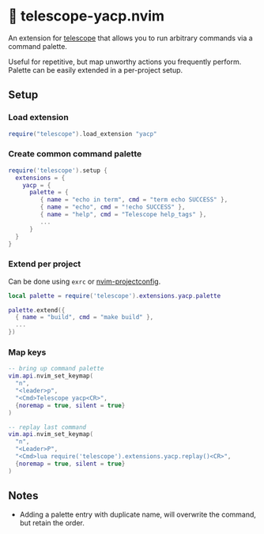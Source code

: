 # 🎨 telescope-yacp.nvim

An extension for [telescope](https://github.com/nvim-telescope/telescope.nvim) that allows you to run arbitrary commands via a command palette.

Useful for repetitive, but map unworthy actions you frequently perform. Palette can be easily extended in a per-project setup.

## Setup

### Load extension

```lua
require("telescope").load_extension "yacp"
```

### Create common command palette

```lua
require('telescope').setup {
  extensions = {
    yacp = {
      palette = {
         { name = "echo in term", cmd = "term echo SUCCESS" },
         { name = "echo", cmd = "!echo SUCCESS" },
         { name = "help", cmd = "Telescope help_tags" },
         ...
      }
  }
}
```

### Extend per project

Can be done using `exrc` or [nvim-projectconfig](https://github.com/windwp/nvim-projectconfig).

```lua
local palette = require('telescope').extensions.yacp.palette

palette.extend({
  { name = "build", cmd = "make build" },
  ...
})
```

### Map keys

```lua
-- bring up command palette
vim.api.nvim_set_keymap(
  "n",
  "<leader>p",
  "<Cmd>Telescope yacp<CR>",
  {noremap = true, silent = true}
)

-- replay last command
vim.api.nvim_set_keymap(
  "n",
  "<Leader>P",
  "<Cmd>lua require('telescope').extensions.yacp.replay()<CR>",
  {noremap = true, silent = true}
)
```

## Notes

- Adding a palette entry with duplicate name, will overwrite the command, but retain the order.
